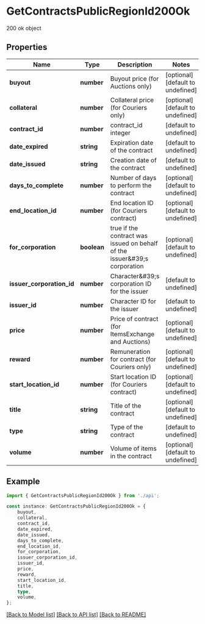 # GetContractsPublicRegionId200Ok

200 ok object

## Properties

Name | Type | Description | Notes
------------ | ------------- | ------------- | -------------
**buyout** | **number** | Buyout price (for Auctions only) | [optional] [default to undefined]
**collateral** | **number** | Collateral price (for Couriers only) | [optional] [default to undefined]
**contract_id** | **number** | contract_id integer | [default to undefined]
**date_expired** | **string** | Expiration date of the contract | [default to undefined]
**date_issued** | **string** | Сreation date of the contract | [default to undefined]
**days_to_complete** | **number** | Number of days to perform the contract | [optional] [default to undefined]
**end_location_id** | **number** | End location ID (for Couriers contract) | [optional] [default to undefined]
**for_corporation** | **boolean** | true if the contract was issued on behalf of the issuer\&#39;s corporation | [optional] [default to undefined]
**issuer_corporation_id** | **number** | Character\&#39;s corporation ID for the issuer | [default to undefined]
**issuer_id** | **number** | Character ID for the issuer | [default to undefined]
**price** | **number** | Price of contract (for ItemsExchange and Auctions) | [optional] [default to undefined]
**reward** | **number** | Remuneration for contract (for Couriers only) | [optional] [default to undefined]
**start_location_id** | **number** | Start location ID (for Couriers contract) | [optional] [default to undefined]
**title** | **string** | Title of the contract | [optional] [default to undefined]
**type** | **string** | Type of the contract | [default to undefined]
**volume** | **number** | Volume of items in the contract | [optional] [default to undefined]

## Example

```typescript
import { GetContractsPublicRegionId200Ok } from './api';

const instance: GetContractsPublicRegionId200Ok = {
    buyout,
    collateral,
    contract_id,
    date_expired,
    date_issued,
    days_to_complete,
    end_location_id,
    for_corporation,
    issuer_corporation_id,
    issuer_id,
    price,
    reward,
    start_location_id,
    title,
    type,
    volume,
};
```

[[Back to Model list]](../README.md#documentation-for-models) [[Back to API list]](../README.md#documentation-for-api-endpoints) [[Back to README]](../README.md)
